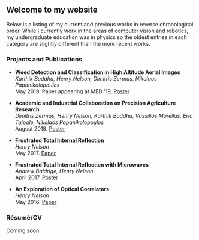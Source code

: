 ## Welcome to my website

Below is a listing of my current and previous works in reverse chronological order. While I currently work in the areas of computer vision and robotics, my undergraduate education was in physics so the oldest entries in each category are slightly different than the more recent works.

### Projects and Publications

- **Weed Detection and Classification in High Altitude Aerial Images**  
  _Karthik Buddha, Henry Nelson, Dimitris Zermas, Nikolaos Papanikolopoulos_  
  May 2019. Paper appearing at MED '19, [Poster](publications/posters/weedpipeline.pdf)

- **Academic and Industrial Collaboration on Precision Agriculture Research**  
  _Dimitris Zermas, Henry Nelson, Karthik Buddha, Vassilios Morellas, Eric Taipale, Nikolaos Papanikolopoulos_  
  August 2018. [Poster](publications/posters/MnCGA2018.pdf)
  
- **Frustrated Total Internal Reflection**  
  _Henry Nelson_  
  May 2017. [Paper](publications/pspers/Evanescent_Microwaves.pdf)

- **Frustrated Total Internal Reflection with Microwaves**  
  _Andrew Baldrige, Henry Nelson_  
  April 2017. [Poster](publications/posters/EvanescentMicrowaves.pdf)

- **An Exploration of Optical Correlators**  
  _Henry Nelson_  
  May 2016. [Paper](publications/pspers/FraunhofferConvolution.pdf)

### Résumé/CV

Coming soon
